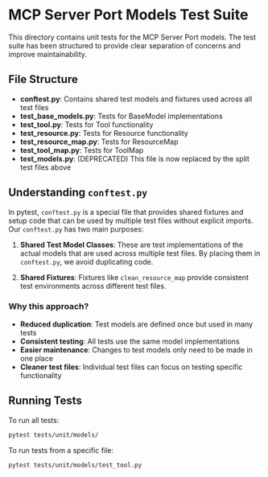 # MCP Server Port Models Test Suite

This directory contains unit tests for the MCP Server Port models. The test suite has been structured to provide clear separation of concerns and improve maintainability.

## File Structure

- **conftest.py**: Contains shared test models and fixtures used across all test files
- **test_base_models.py**: Tests for BaseModel implementations
- **test_tool.py**: Tests for Tool functionality
- **test_resource.py**: Tests for Resource functionality
- **test_resource_map.py**: Tests for ResourceMap
- **test_tool_map.py**: Tests for ToolMap
- **test_models.py**: (DEPRECATED) This file is now replaced by the split test files above

## Understanding `conftest.py`

In pytest, `conftest.py` is a special file that provides shared fixtures and setup code that can be used by multiple test files without explicit imports. Our `conftest.py` has two main purposes:

1. **Shared Test Model Classes**: These are test implementations of the actual models that are used across multiple test files. By placing them in `conftest.py`, we avoid duplicating code.

2. **Shared Fixtures**: Fixtures like `clean_resource_map` provide consistent test environments across different test files.

### Why this approach?

- **Reduced duplication**: Test models are defined once but used in many tests
- **Consistent testing**: All tests use the same model implementations
- **Easier maintenance**: Changes to test models only need to be made in one place
- **Cleaner test files**: Individual test files can focus on testing specific functionality

## Running Tests

To run all tests:

```bash
pytest tests/unit/models/
```

To run tests from a specific file:

```bash
pytest tests/unit/models/test_tool.py
``` 